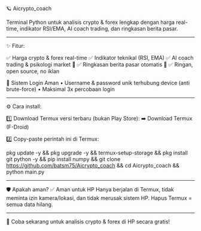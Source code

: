 
🪐 Aicrypto_coach

Terminal Python untuk analisis crypto & forex lengkap dengan harga real-time, indikator RSI/EMA, AI coach trading, dan ringkasan berita pasar.


---

✨ Fitur:

✅ Harga crypto & forex real-time
✅ Indikator teknikal (RSI, EMA)
✅ AI coach trading & psikologi market 🤖
✅ Ringkasan berita pasar otomatis 📰
✅ Ringan, open source, no iklan

🔐 Sistem Login Aman
• Username & password unik terhubung device (anti brute-force)
• Maksimal 3x percobaan login


---

⚙️ Cara install:

1️⃣ Download Termux versi terbaru (bukan Play Store):
➡️ Download Termux (F-Droid)

2️⃣ Copy-paste perintah ini di Termux:

pkg update -y && pkg upgrade -y && termux-setup-storage && pkg install git python -y && pip install numpy && git clone https://github.com/batsm75/Aicrypto_coach && cd Aicrypto_coach && python main.py


---

🛡️ Apakah aman?
✅ Aman untuk HP
Hanya berjalan di Termux, tidak meminta izin kamera/lokasi, dan tidak merusak sistem HP.
Hapus Termux = semua data hilang.


---

🚀 Coba sekarang untuk analisis crypto & forex di HP secara gratis!

 




